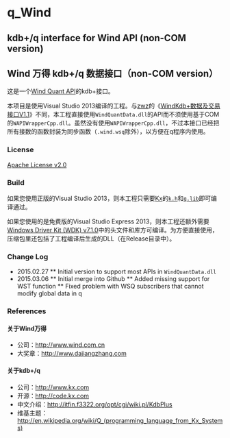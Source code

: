 # q_Wind

## kdb+/q interface for Wind API (non-COM version)

## Wind 万得 kdb+/q 数据接口（non-COM version）

这是一个[Wind Quant API](http://www.dajiangzhang.com/download)的kdb+接口。

本项目是使用Visual Studio 2013编译的工程。与[zwz](http://www.dajiangzhang.com/u?4bf215b5-2c07-4b70-91ec-09d8269e48e2)的《[WindKdb+数据及交易接口V1.1](http://www.dajiangzhang.com/q?fc42e518-3ced-4b97-833e-5f6673a7127b)》不同，本工程直接使用`WindQuantData.dll`的API而不须使用基于COM的`WAPIWrapperCpp.dll`。虽然没有使用`WAPIWrapperCpp.dll`，不过本接口已经把所有接数的函数封装为同步函数（`.wind.wsq`除外），以方便在q程序内使用。

### License

[Apache License v2.0](http://www.apache.org/licenses/LICENSE-2.0)

### Build

如果您使用正版的Visual Studio 2013，则本工程只需要[Kx](http://www.kx.com)的[`k.h`](http://code.kx.com/wsvn/code/kx/kdb%2B/c/c/k.h)和[`q.lib`](http://code.kx.com/wsvn/code/kx/kdb%2B/w32/q.lib)即可编译通过。

如果您使用的是免费版的Visual Studio Express 2013，则本工程还额外需要[Windows Driver Kit (WDK) v7.1.0](http://www.microsoft.com/en-us/download/details.aspx?id=11800)中的头文件和库方可编译。为方便直接使用，压缩包里还包括了工程编译后生成的DLL（在Release目录中）。

### Change Log

* 2015.02.27
** Initial version to support most APIs in `WindQuantData.dll`
* 2015.03.06
** Initial merge into Github
** Added missing support for WST function
** Fixed problem with WSQ subscribers that cannot modify global data in q

### References

#### 关于Wind万得

* 公司：http://www.wind.com.cn
* 大奖章：http://www.dajiangzhang.com

#### 关于kdb+/q

* 公司：http://www.kx.com
* 开源：http://code.kx.com
* 中文介绍：http://itfin.f3322.org/opt/cgi/wiki.pl/KdbPlus
* 维基主题：http://en.wikipedia.org/wiki/Q_(programming_language_from_Kx_Systems)

